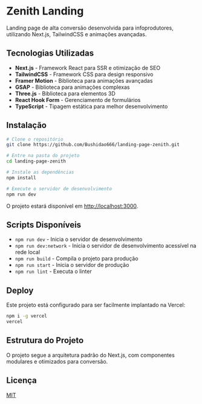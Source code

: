# Zenith Landing

Landing page de alta conversão desenvolvida para infoprodutores, utilizando Next.js, TailwindCSS e animações avançadas.

## Tecnologias Utilizadas

- **Next.js** - Framework React para SSR e otimização de SEO
- **TailwindCSS** - Framework CSS para design responsivo
- **Framer Motion** - Biblioteca para animações avançadas
- **GSAP** - Biblioteca para animações complexas
- **Three.js** - Biblioteca para elementos 3D
- **React Hook Form** - Gerenciamento de formulários
- **TypeScript** - Tipagem estática para melhor desenvolvimento

## Instalação

```bash
# Clone o repositório
git clone https://github.com/Bushidao666/landing-page-zenith.git

# Entre na pasta do projeto
cd landing-page-zenith

# Instale as dependências
npm install

# Execute o servidor de desenvolvimento
npm run dev
```

O projeto estará disponível em [http://localhost:3000](http://localhost:3000).

## Scripts Disponíveis

- `npm run dev` - Inicia o servidor de desenvolvimento
- `npm run dev:network` - Inicia o servidor de desenvolvimento acessível na rede local
- `npm run build` - Compila o projeto para produção
- `npm run start` - Inicia o servidor de produção
- `npm run lint` - Executa o linter

## Deploy

Este projeto está configurado para ser facilmente implantado na Vercel:

```bash
npm i -g vercel
vercel
```

## Estrutura do Projeto

O projeto segue a arquitetura padrão do Next.js, com componentes modulares e otimizados para conversão.

## Licença

[MIT](https://choosealicense.com/licenses/mit/) 